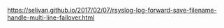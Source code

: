 https://selivan.github.io/2017/02/07/rsyslog-log-forward-save-filename-handle-multi-line-failover.html
